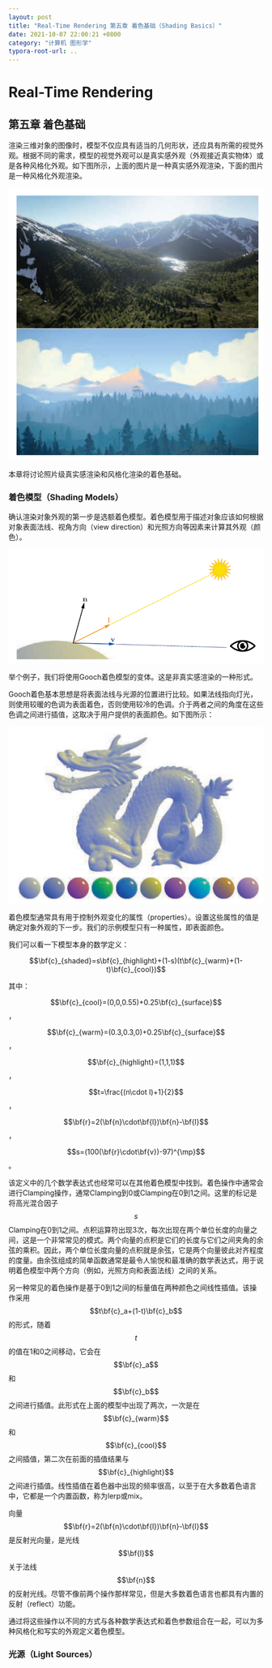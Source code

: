 ```yaml
---
layout: post
title: "Real-Time Rendering 第五章 着色基础（Shading Basics）"
date: 2021-10-07 22:00:21 +0800
category: "计算机 图形学"
typora-root-url: ..
---
```


# Real-Time Rendering 

## 第五章 着色基础

渲染三维对象的图像时，模型不仅应具有适当的几何形状，还应具有所需的视觉外观。根据不同的需求，模型的视觉外观可以是真实感外观（外观接近真实物体）或是各种风格化外观。如下图所示，上面的图片是一种真实感外观渲染，下面的图片是一种风格化外观渲染。

![](/assets/img/5-1.png)

本章将讨论照片级真实感渲染和风格化渲染的着色基础。

### 着色模型（Shading Models）

确认渲染对象外观的第一步是选额着色模型。着色模型用于描述对象应该如何根据对象表面法线、视角方向（view direction）和光照方向等因素来计算其外观（颜色）。

![](/assets/img/5-2.png)

举个例子，我们将使用Gooch着色模型的变体。这是非真实感渲染的一种形式。

Gooch着色基本思想是将表面法线与光源的位置进行比较。如果法线指向灯光，则使用较暖的色调为表面着色，否则使用较冷的色调。介于两者之间的角度在这些色调之间进行插值，这取决于用户提供的表面颜色。如下图所示：

![](/assets/img/5-3.png)

着色模型通常具有用于控制外观变化的属性（properties）。设置这些属性的值是确定对象外观的下一步。我们的示例模型只有一种属性，即表面颜色。

我们可以看一下模型本身的数学定义：

$$\bf{c}_{shaded}=s\bf{c}_{highlight}+(1-s)(t\bf{c}_{warm}+(1-t)\bf{c}_{cool})$$

其中：

$$\bf{c}_{cool}=(0,0,0.55)+0.25\bf{c}_{surface}$$，

$$\bf{c}_{warm}=(0.3,0.3,0)+0.25\bf{c}_{surface}$$，

$$\bf{c}_{highlight}=(1,1,1)$$，

$$t=\frac{(n\cdot l)+1}{2}$$，

$$\bf{r}=2(\bf{n}\cdot\bf{l})\bf{n}-\bf{l}$$，

$$s=(100(\bf{r}\cdot\bf{v})-97)^{\mp}$$。

该定义中的几个数学表达式也经常可以在其他着色模型中找到。着色操作中通常会进行Clamping操作，通常Clamping到0或Clamping在0到1之间。这里的标记是将高光混合因子$$s$$Clamping在0到1之间。点积运算符出现3次，每次出现在两个单位长度的向量之间，这是一个非常常见的模式。两个向量的点积是它们的长度与它们之间夹角的余弦的乘积。因此，两个单位长度向量的点积就是余弦，它是两个向量彼此对齐程度的度量。由余弦组成的简单函数通常是最令人愉悦和最准确的数学表达式，用于说明着色模型中两个方向（例如，光照方向和表面法线）之间的关系。

另一种常见的着色操作是基于0到1之间的标量值在两种颜色之间线性插值。该操作采用$$t\bf{c}_a+(1-t)\bf{c}_b$$的形式，随着$$t$$的值在1和0之间移动，它会在$$\bf{c}_a$$和$$\bf{c}_b$$之间进行插值。此形式在上面的模型中出现了两次，一次是在$$\bf{c}_{warm}$$和$$\bf{c}_{cool}$$之间插值，第二次在前面的插值结果与$$\bf{c}_{highlight}$$之间进行插值。线性插值在着色器中出现的频率很高，以至于在大多数着色语言中，它都是一个内置函数，称为lerp或mix。

向量$$\bf{r}=2(\bf{n}\cdot\bf{l})\bf{n}-\bf{l}$$是反射光向量，是光线$$\bf{l}$$关于法线$$\bf{n}$$的反射光线。尽管不像前两个操作那样常见，但是大多数着色语言也都具有内置的反射（reflect）功能。

通过将这些操作以不同的方式与各种数学表达式和着色参数组合在一起，可以为多种风格化和写实的外观定义着色模型。

### 光源（Light Sources）











